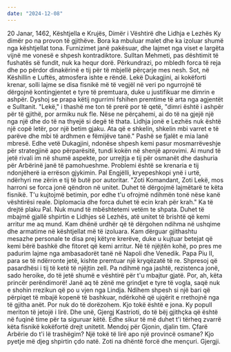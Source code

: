 ```yaml
---
date: "2024-12-08"
---
```

20 Janar, 1462, Kështjella e Krujës, Dimër i Vështirë dhe Lidhja e Lezhës
Ky dimër po na provon të gjithëve. Bora ka mbuluar malet dhe ka izoluar shumë nga kështjellat tona. Furnizimet janë pakësuar, dhe lajmet nga viset e largëta vijnë me vonesë e shpesh kontradiktore. Sulltan Mehmeti, pas dështimit të fushatës së fundit, nuk ka hequr dorë. Përkundrazi, po mbledh forca të reja dhe po përdor dinakërinë e tij për të mbjellë përçarje mes nesh.
Sot, në Këshillin e Luftës, atmosfera ishte e rëndë. Lekë Dukagjini, ai kokëforti krenar, solli lajme se disa fisnikë më të vegjël në veri po ngurrojnë të dërgojnë kontingjentet e tyre të premtuara, duke u justifikuar me dimrin e ashpër. Dyshoj se prapa këtij ngurrimi fshihen premtime të arta nga agjentët e Sulltanit.
"Lekë," i thashë me ton të prerë por të qetë, "dimri është i ashpër për të gjithë, por armiku nuk fle. Nëse ne përçahemi, ai do të na gjejë një nga një dhe do të na thyejë si degë të thata. Lidhja jonë e Lezhës nuk është një copë letër, por një betim gjaku. Ata që e shkelin, shkelin mbi varret e të parëve dhe mbi të ardhmen e fëmijëve tanë."
Pashë se fjalët e mia lanë mbresë. Edhe vetë Dukagjini, ndonëse shpesh kemi pasur mosmarrëveshje për strategjinë apo përparësitë, tundi kokën në shenjë aprovimi. Ai mund të jetë rivali im në shumë aspekte, por urrejtja e tij për osmanët dhe dashuria për Arbërinë janë të pamohueshme. Problemi është se krenaria e tij ndonjëherë ia errëson gjykimin.
Pal Engjëlli, kryepeshkopi ynë i urtë, ndërhyri me zërin e tij të butë por autoritar. "Zoti Komandant, Zoti Lekë, mos harroni se forca jonë qëndron në unitet. Duhet të dërgojmë lajmëtarë te këta fisnikë. T'u kujtojmë betimin, por edhe t'u ofrojmë ndihmën tonë nëse kanë vështirësi reale. Diplomacia dhe forca duhet të ecin krah për krah."
Ka të drejtë plaku Pal. Nuk mund të mbështetemi vetëm te shpata. Duhet të mbajmë gjallë shpirtin e Lidhjes së Lezhës, atë unitet të brishtë që kemi arritur me aq mund. Kam dhënë urdhër që të dërgohen ndihma në ushqime dhe armatime në kështjellat më të izoluara. Kam dërguar gjithashtu mesazhe personale te disa prej këtyre krerëve, duke u kujtuar betejat që kemi bërë bashkë dhe fitoret që kemi arritur.
Në të njëjtën kohë, po pres me padurim lajme nga ambasadorët tanë në Napoli dhe Venedik. Papa Piu II, para se të ndërronte jetë, kishte premtuar një kryqëzatë të re. Shpresoj që pasardhësi i tij të ketë të njëjtin zell. Pa ndihmë nga jashtë, rezistenca jonë, sado heroike, do të jetë shumë e vështirë për t'u mbajtur gjatë. Por, ah, këta princër perëndimorë! Janë aq të zënë me grindjet e tyre të vogla, saqë nuk e shohin rrezikun që po u vjen nga Lindja.
Ndihem shpesh si një bari që përpiqet të mbajë kopenë të bashkuar, ndërkohë që ujqërit e rrethojnë nga të gjitha anët. Por nuk do të dorëzohem. Kjo tokë është e jona. Ky popull meriton të jetojë i lirë. Dhe unë, Gjergj Kastrioti, do të bëj gjithçka që është në fuqinë time për ta siguruar këtë. Edhe sikur të më duhet t'i tërheq zvarrë këta fisnikë kokëfortë drejt unitetit.
Mendoj për Gjonin, djalin tim. Çfarë Arbërie do t'i lë trashëgim? Një tokë të lirë apo një provincë osmane? Kjo pyetje më djeg shpirtin çdo natë.
Zoti na dhëntë forcë dhe mençuri.
Gjergji.